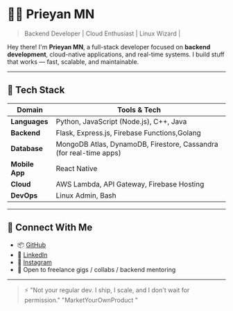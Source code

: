 # 👨‍💻 Prieyan MN

> Backend Developer | Cloud Enthusiast | Linux Wizard | 

Hey there! I'm **Prieyan MN**, a full-stack developer focused on **backend development**, cloud-native applications, and real-time systems. I build stuff that works — fast, scalable, and maintainable.


---

## 🚀 Tech Stack

| Domain        | Tools & Tech |
|--------------|--------------|
| **Languages** | Python, JavaScript (Node.js), C++, Java |
| **Backend**   | Flask, Express.js, Firebase Functions,Golang |
| **Database**  | MongoDB Atlas, DynamoDB, Firestore, Cassandra (for real-time apps) |
| **Mobile App**| React Native |
| **Cloud**     | AWS Lambda, API Gateway, Firebase Hosting |
| **DevOps**    | Linux Admin, Bash|


---

## 🔗 Connect With Me

- 📦 [GitHub](https://github.com/PRIEYAN)
- 💼 [LinkedIn](https://linkedin.com/in/prieyanmn2007)
- 📸 [Instagram](https://instagram.com/prie.deb)
- 💬 Open to freelance gigs / collabs / backend mentoring

---

> ⚡ "Not your regular dev. I ship, I scale, and I don't wait for permission."
>"MarketYourOwnProduct
> "

